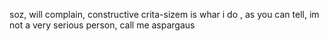 soz, will complain, constructive crita-sizem is whar i do
,
as you can tell, im not a very serious person, call me aspargaus 
<!---
amd0t/amd0t is a ✨ special ✨ repository because its `README.md` (this file) appears on your GitHub profile.
You can click the Preview link to take a look at your changes.
--->
